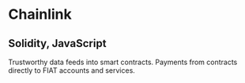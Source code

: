 # Chainlink
## Solidity, JavaScript

Trustworthy data feeds into smart contracts. Payments from contracts directly to FIAT accounts and services.
